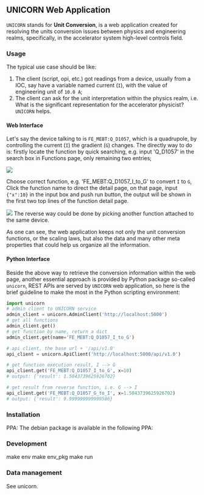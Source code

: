 ## UNICORN Web Application

`UNICORN` stands for **Unit Conversion**, is a web application created for
resolving the units conversion issues between physics
and engineering realms, specifically, in the accelerator system high-level
controls field.

### Usage
The typical use case should be like:
1. The client (script, opi, etc.) got readings from a device, usually from a IOC,
   say have a variable named current (`I`), with the value of engineering unit of
   `10.0 A`;
2. The client can ask for the unit interpretation within the physics realm, i.e.
   What is the significant representation for the accelerator physicist?
   `UNICORN` helps.

#### Web Interface
Let's say the device talking to is `FE_MEBT:Q_D1057`, which is a quadrupole,
by controlling the current (`I`) the gradient (`G`) changes. The directly way
to do is: firstly locate the function by quick searching, e.g. input 'Q_D1057'
in the search box in Functions page, only remaining two entries;

![](/screenshots/readme-01.png)

Choose correct function, e.g. 'FE_MEBT:Q_D1057_I_to_G' to convert `I` to `G`,
Click the function name to direct the detail page, on that page, input
`{"x":10}` in the input box and push run button, the output will be shown in
the first two top lines of the function detail page.

![](/screenshots/readme-02.png)
The reverse way could be done by picking another function attached to the same
device.

As one can see, the web application keeps not only the unit conversion functions,
or the scaling laws, but also the data and many other meta properties that
could help us organize all the information.

#### Python Interface
Beside the above way to retrieve the conversion information within the web page,
another essential approach is provided by Python package so-called `unicorn`,
REST APIs are served by `UNICORN` web application, so here is the brief guideline
to make the most in the Python scripting environment:

```python
import unicorn
# admin client to UNICORN service
admin_client = unicorn.AdminClient('http://localhost:5000')
# get all functions
admin_client.get()
# get function by name, return a dict
admin_client.get(name='FE_MEBT:Q_D1057_I_to_G')

# api client, the base url + '/api/v1.0'
api_client = unicorn.ApiClient('http://localhost:5000/api/v1.0')

# get function execution result, I --> G
api_client.get('FE_MEBT:Q_D1057_I_to_G', x=10)
# output: {'result': 1.5043739625926702}

# get result from reverse function, i.e. G --> I
api_client.get('FE_MEBT:Q_D1057_G_to_I', x=1.5043739625926702)
# output: {'result': 9.999999999999586}
```

### Installation
PPA:
The debian package is available in the following PPA:


### Development
make env
make env_pkg
make run

### Data management
See unicorn.
